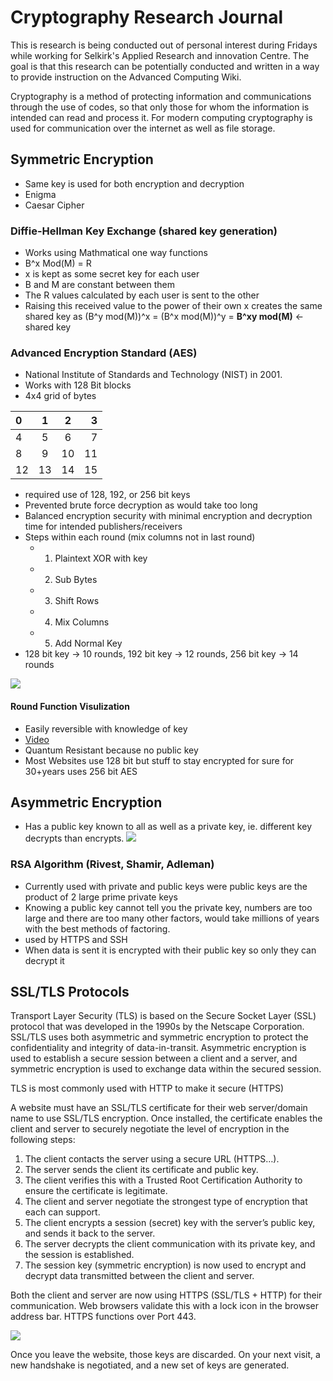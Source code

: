 # Cryptography Research Journal

This is research is being conducted out of personal interest during  Fridays while working for Selkirk's Applied Research and innovation Centre. The goal is that this research can be potentially conducted and written in a way to provide instruction on the Advanced Computing Wiki.

Cryptography is a method of protecting information and communications through the use of codes, so that only those for whom the information is intended can read and process it. For modern computing cryptography is used for communication over the internet as well as file storage.

## Symmetric Encryption
- Same key is used for both encryption and decryption
- Enigma
- Caesar Cipher
### Diffie-Hellman Key Exchange (shared key generation)
  - Works using Mathmatical one way functions
  - B^x Mod(M) = R
  - x is kept as some secret key for each user
  - B and M are constant between them
  - The R values calculated by each user is sent to the other
  - Raising this received value to the power of their own x creates the same shared key as (B^y mod(M))^x = (B^x mod(M))^y = **B^xy mod(M)** <- shared key

### Advanced Encryption Standard (AES)
  - National Institute of Standards and Technology (NIST) in 2001.
  - Works with 128 Bit blocks
  - 4x4 grid of bytes
  
  
  |0   |1    |2    |3   |
  |:---|:---:|:---:|---:|
  |4   |5    |6    |7   |
  |8   |9    |10   |11  |
  |12  |13   |14   |15  |
  

  - required use of 128, 192, or 256 bit keys 
  - Prevented brute force decryption as would take too long
  - Balanced encryption security with minimal encryption and decryption time for intended publishers/receivers
  - Steps within each round (mix columns not in last round)
    - 1. Plaintext XOR with key
    - 2. Sub Bytes
    - 3. Shift Rows
    - 4. Mix Columns
    - 5. Add Normal Key
  - 128 bit key -> 10 rounds, 192 bit key -> 12 rounds, 256 bit key -> 14 rounds
  
  ![](https://upload.wikimedia.org/wikipedia/commons/thumb/5/50/AES_%28Rijndael%29_Round_Function.png/375px-AES_%28Rijndael%29_Round_Function.png)
#### Round Function Visulization


  - Easily reversible with knowledge of key
  - [Video](https://www.youtube.com/watch?v=O4xNJsjtN6E)
  - Quantum Resistant because no public key
  - Most Websites use 128 bit but stuff to stay encrypted for sure for 30+years uses 256 bit AES

## Asymmetric Encryption
- Has a public key known to all as well as a private key, ie. different key decrypts than encrypts.
![](https://www.usna.edu/Users/cs/wcbrown/courses/si110AY13S/lec/l26/asymmetricencryption.png)
### RSA Algorithm (Rivest, Shamir, Adleman)
  - Currently used with private and public keys were public keys are the product of 2 large prime private keys 
  - Knowing a public key cannot tell you the private key, numbers are too large and there are too many other factors, would take millions of years with the best methods of factoring.
  - used by HTTPS and SSH
  - When data is sent it is encrypted with their public key so only they can decrypt it  


## SSL/TLS Protocols

Transport Layer Security (TLS) is based on the Secure Socket Layer (SSL) protocol that was developed in the 1990s by the Netscape Corporation. SSL/TLS uses both asymmetric and symmetric encryption to protect the confidentiality and integrity of data-in-transit. Asymmetric encryption is used to establish a secure session between a client and a server, and symmetric encryption is used to exchange data within the secured session. 

TLS is most commonly used with HTTP to make it secure (HTTPS)

A website must have an SSL/TLS certificate for their web server/domain name to use SSL/TLS encryption. Once installed, the certificate enables the client and server to securely negotiate the level of encryption in the following steps:

1. The client contacts the server using a secure URL (HTTPS…).
2. The server sends the client its certificate and public key.
3. The client verifies this with a Trusted Root Certification Authority to ensure the certificate is legitimate.
4. The client and server negotiate the strongest type of encryption that each can support.
5. The client encrypts a session (secret) key with the server’s public key, and sends it back to the server.
6. The server decrypts the client communication with its private key, and the session is established.
7. The session key (symmetric encryption) is now used to encrypt and decrypt data transmitted between the client and server.

Both the client and server are now using HTTPS (SSL/TLS + HTTP) for their communication. Web browsers validate this with a lock icon in the browser address bar. HTTPS functions over Port 443.

![](https://thumbs.dreamstime.com/b/internet-security-concept-ssl-https-lock-symbol-computer-browser-laptop-screen-151635340.jpg)

Once you leave the website, those keys are discarded. On your next visit, a new handshake is negotiated, and a new set of keys are generated.

